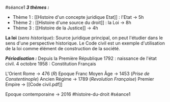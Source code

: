 #séance1 
***3 thèmes :***
- Thème 1 : [[Histoire d'un concepte juridique Etat]] : l'Etat -> 5h
- Thème 2 : [[Histoire d'une source du droit]] : la Loi -> 8h
- Thème 3 : [[Histoire de la Justice]] -> 4h

**La loi** (*sens historique*): Source juridique principal, on peut l'étudier dans le sens d'une perspective historique. Le Code civil est un exemple d'utilisation de la loi comme élément de construction de la société.

***Périodisation :***
Depuis la Première République 1792 : naissance de l'état civil.
4 octobre 1958 : Constitution Français

L'Orient
Rome -> 476 (*R*)
Epoque Franc
Moyen Âge -> 1453 (*Prise de Constentinople*)
Ancien Régime -> 1789 (*Revolution Française*)
Premier Empire -> [[Code civil.pdf]]

Epoque contemporaine -> 2016
#histoire-du-droit #séance1 